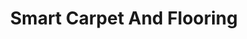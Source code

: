 ---
title: "Smart Carpet And Flooring"
url: /manasquan/smart-carpet-and-flooring/
shop: flooring
---